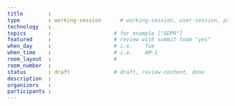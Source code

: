 ```yaml
---
title        :
type         : working-session      # working-session, user-session, product-session
technology   :
topics       :                    # for example ["GDPR"]
featured     :                    # review with summit team "yes"
when_day     :                    # i.e.    Tue
when_time    :                    # i.e.    AM-1
room_layout  :                    #
room_number  :
status       : draft              # draft, review-content, done
description  :
organizers   :
participants :                    
---
```



<!--(add intro)

## WHY

(...)

## What

(...)

## Outcomes

(...)

## References

(...)


## Previous-->
